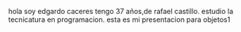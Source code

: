 hola  soy edgardo caceres
tengo 37 años,de rafael castillo.
estudio la tecnicatura en programacion.
esta es  mi presentacion para objetos1 
